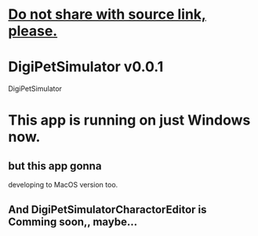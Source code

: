 # [**Do not share with source link, please.**](https://github.com/jjongsangg/DigiPetSimulator/edit/master/README.md)
# DigiPetSimulator v0.0.1
DigiPetSimulator

# This app is running on just Windows now.
## but this app gonna
developing to MacOS version too.

## And DigiPetSimulatorCharactorEditor is Comming soon,, maybe...
